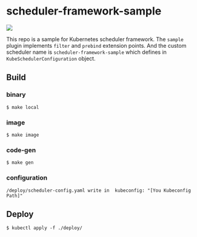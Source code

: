 # scheduler-framework-sample

![](https://github.com/angao/scheduler-framework-sample/workflows/Go/badge.svg)

This repo is a sample for Kubernetes scheduler framework. The `sample` plugin implements `filter` and `prebind` extension points. 
And the custom scheduler name is `scheduler-framework-sample` which defines in `KubeSchedulerConfiguration` object.

## Build

### binary
```shell
$ make local
```

### image
```shell
$ make image
```

### code-gen
```shell
$ make gen
```

### configuration
```shell
/deploy/scheduler-config.yaml write in  kubeconfig: "[You Kubeconfig Path]" 
```


## Deploy

```shell
$ kubectl apply -f ./deploy/
```
